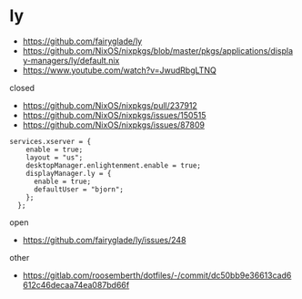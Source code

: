 # ly

* https://github.com/fairyglade/ly
* https://github.com/NixOS/nixpkgs/blob/master/pkgs/applications/display-managers/ly/default.nix
* https://www.youtube.com/watch?v=JwudRbgLTNQ

closed
* https://github.com/NixOS/nixpkgs/pull/237912
* https://github.com/NixOS/nixpkgs/issues/150515
* https://github.com/NixOS/nixpkgs/issues/87809

```
services.xserver = {
    enable = true;
    layout = "us";
    desktopManager.enlightenment.enable = true;
    displayManager.ly = {
      enable = true;
      defaultUser = "bjorn";
    };
  };
```

open
* https://github.com/fairyglade/ly/issues/248

other
* https://gitlab.com/roosemberth/dotfiles/-/commit/dc50bb9e36613cad6612c46decaa74ea087bd66f
